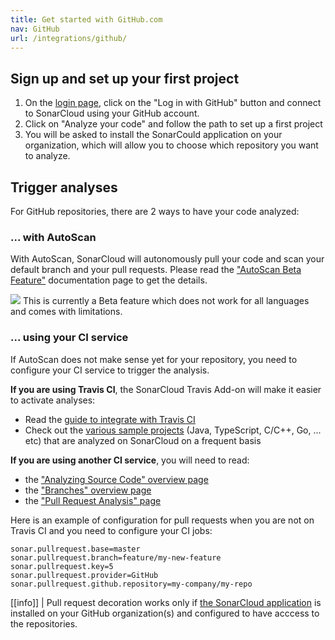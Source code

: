 ```yaml
---
title: Get started with GitHub.com
nav: GitHub
url: /integrations/github/
---
```


## Sign up and set up your first project

1. On the [login page](/#sonarcloud#/sessions/new), click on the "Log in with GitHub" button and connect to SonarCloud using your GitHub account.
2. Click on "Analyze your code" and follow the path to set up a first project
3. You will be asked to install the SonarCould application on your organization, which will allow you to choose which
   repository you want to analyze.

## Trigger analyses

For GitHub repositories, there are 2 ways to have your code analyzed:

### ... with AutoScan

With AutoScan, SonarCloud will autonomously pull your code and scan your default branch and your pull requests.
Please read the ["AutoScan Beta Feature"](/autoscan/) documentation page to get the details.

![](/images/exclamation.svg) This is currently a Beta feature which does not work for all languages and comes with limitations. 

### ... using your CI service

If AutoScan does not make sense yet for your repository, you need to configure your CI service to trigger the analysis.

**If you are using Travis CI**, the SonarCloud Travis Add-on will make it easier to activate analyses:

* Read the [guide to integrate with Travis CI](https://docs.travis-ci.com/user/sonarcloud/)
* Check out the [various sample projects](https://github.com/SonarSource/sonarcloud_examples) (Java, TypeScript, C/C++, Go, ... etc) that are analyzed on SonarCloud on a frequent basis

**If you are using another CI service**, you will need to read:

* the ["Analyzing Source Code" overview page](/analysis/overview/)
* the ["Branches" overview page](/branches/overview/)
* the ["Pull Request Analysis" page](/analysis/pull-request/)

Here is an example of configuration for pull requests when you are not on Travis CI and you need to configure your CI jobs:
```
sonar.pullrequest.base=master
sonar.pullrequest.branch=feature/my-new-feature
sonar.pullrequest.key=5
sonar.pullrequest.provider=GitHub
sonar.pullrequest.github.repository=my-company/my-repo
```

[[info]]
| Pull request decoration works only if [the SonarCloud application](https://github.com/apps/sonarcloud) is installed on your GitHub organization(s) and configured to have acccess to the repositories.
